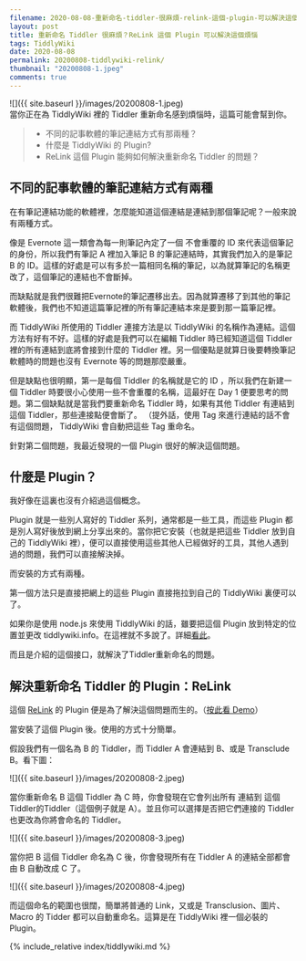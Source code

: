 ```yaml
---
filename: 2020-08-08-重新命名-tiddler-很麻煩-relink-這個-plugin-可以解決這個煩惱.md
layout: post
title: 重新命名 Tiddler 很麻煩？ReLink 這個 Plugin 可以解決這個煩惱
tags: TiddlyWiki
date: 2020-08-08
permalink: 20200808-tiddlywiki-relink/
thumbnail: "20200808-1.jpeg"
comments: true
---
```


![]({{ site.baseurl }}/images/20200808-1.jpeg)  
當你正在為 TiddlyWiki 裡的 Tiddler 重新命名感到煩惱時，這篇可能會幫到你。

> * 不同的記事軟體的筆記連結方式有那兩種？
> * 什麼是 TiddlyWiki 的 Plugin?
> * ReLink 這個 Plugin 能夠如何解決重新命名 Tiddler 的問題？

## 不同的記事軟體的筆記連結方式有兩種

在有筆記連結功能的軟體裡，怎麼能知道這個連結是連結到那個筆記呢？一般來說有兩種方式。

像是 Evernote 這一類會為每一則筆記內定了一個 不會重覆的 ID 來代表這個筆記的身份，所以我們有筆記 A 裡加入筆記 B 的筆記連結時，其實我們加入的是筆記 B 的   ID。這樣的好處是可以有多於一篇相同名稱的筆記，以為就算筆記的名稱更改了，這個筆記的連結也不會斷掉。

而缺點就是我們很難把Evernote的筆記遷移出去。因為就算遷移了到其他的筆記軟體後，我們也不知道這篇筆記裡的所有筆記連結本來是要到那一篇筆記裡。

而 TiddlyWiki 所使用的 Tiddler 連接方法是以 TiddlyWiki 的名稱作為連結。這個方法有好有不好。這樣的好處是我們可以在編輯 Tiddler 時已經知道這個 Tiddler 裡的所有連結到底將會接到什麼的 Tiddler 裡。另一個優點是就算日後要轉換筆記軟體時的問題也沒有 Evernote 等的問題那麼嚴重。

但是缺點也很明顯，第一是每個 Tiddler 的名稱就是它的 ID ，所以我們在新建一個 Tiddler 時要很小心使用一些不會重覆的名稱，這最好在 Day 1 便要思考的問題。第二個缺點就是當我們要重新命名 Tiddler 時，如果有其他 Tiddler 有連結到這個 Tiddler，那些連接點便會斷了。 （提外話，使用 Tag 來進行連結的話不會有這個問題， TiddlyWiki 會自動把這些 Tag 重命名。

針對第二個問題，我最近發現的一個 Plugin 很好的解決這個問題。

## 什麼是 Plugin？

我好像在這裏也沒有介紹過這個概念。

Plugin 就是一些別人寫好的 Tiddler 系列，通常都是一些工具，而這些 Plugin 都是別人寫好後放到網上分享出來的。當你把它安裝（也就是把這些 Tiddler 放到自己的 TiddlyWiki 裡），便可以直接使用這些其他人已經做好的工具，其他人遇到過的問題，我們可以直接解決掉。

而安裝的方式有兩種。

第一個方法只是直接把網上的這些 Plugin 直接拖拉到自己的 TiddlyWiki 裏便可以了。

如果你是使用 node.js 來使用 TiddlyWiki 的話，雖要把這個 Plugin 放到特定的位置並更改 tiddlywiki.info。在這裡就不多說了。詳細[看此](https://tiddlywiki.com/#Installing%20a%20plugin%20from%20the%20plugin%20library)。

而且是介紹的這個接口，就解決了Tiddler重新命名的問題。

## 解決重新命名 Tiddler 的 Plugin：ReLink

這個 [ReLink](https://github.com/flibbles/tw5-relink) 的 Plugin 便是為了解決這個問題而生的。（[按此看 Demo](https://flibbles.github.io/tw5-relink/)）

當安裝了這個 Plugin 後。使用的方式十分簡單。

假設我們有一個名為 B 的 Tiddler，而 Tiddler A 會連結到 B、或是 Transclude B。看下圖：

![]({{ site.baseurl }}/images/20200808-2.jpeg)

當你重新命名 B 這個 Tiddler 為 C 時，你會發現在它會列出所有 連結到 這個Tiddler的Tiddler（這個例子就是 A）。並且你可以選擇是否把它們連接的 Tiddler 也更改為你將會命名的 Tiddler。

![]({{ site.baseurl }}/images/20200808-3.jpeg)

當你把 B 這個 Tiddler 命名為 C 後，你會發現所有在 Tiddler A 的連結全部都會由 B 自動改成 C 了。

![]({{ site.baseurl }}/images/20200808-4.jpeg)

而這個命名的範圍也很闊，簡單將普通的 Link，又或是 Transclusion、圖片、Macro 的 Tidder 都可以自動重命名。這算是在 TiddlyWiki 裡一個必裝的 Plugin。

{% include_relative index/tiddlywiki.md %}